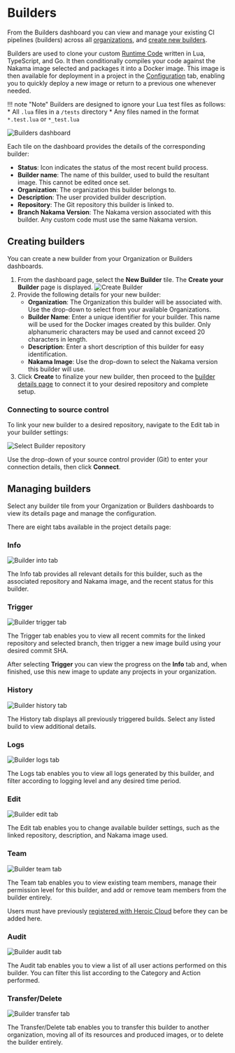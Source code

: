 # Builders

From the Builders dashboard you can view and manage your existing CI pipelines (builders) across all [organizations](organizations.md), and [create new builders](#creating-builders).

Builders are used to clone your custom [Runtime Code](../runtime-code-basics.md) written in Lua, TypeScript, and Go. It then conditionally compiles your code against the Nakama image selected and packages it into a Docker image. 
This image is then available for deployment in a project in the [Configuration](projects.md#configuration) tab, enabling you to quickly deploy a new image or return to a previous one whenever needed.

!!! note "Note"
    Builders are designed to ignore your Lua test files as follows:
    * All `.lua` files in a `/tests` directory
    * Any files named in the format `*.test.lua` or `*_test.lua`  

![Builders dashboard](images/builders-dashboard.png)

Each tile on the dashboard provides the details of the corresponding builder:

* **Status**: Icon indicates the status of the most recent build process.
* **Builder name**: The name of this builder, used to build the resultant image. This cannot be edited once set.
* **Organization**: The organization this builder belongs to.
* **Description**: The user provided builder description.
* **Repository**: The Git repository this builder is linked to.
* **Branch Nakama Version**: The Nakama version associated with this builder. Any custom code must use the same Nakama version.

## Creating builders

You can create a new builder from your Organization or Builders dashboards.

1. From the dashboard page, select the **New Builder** tile. The **Create your Builder** page is displayed.
    ![Create Builder](images/create-builder.png)
2. Provide the following details for your new builder:
    * **Organization**: The Organization this builder will be associated with. Use the drop-down to select from your available Organizations.
    * **Builder Name**: Enter a unique identifier for your builder. This name will be used for the Docker images created by this builder. Only alphanumeric characters may be used and cannot exceed 20 characters in length.
    * **Description**: Enter a short description of this builder for easy identification.
    * **Nakama Image**: Use the drop-down to select the Nakama version this builder will use.
3. Click **Create** to finalize your new builder, then proceed to the [builder details page](#managing-builders) to connect it to your desired repository and complete setup.

### Connecting to source control

To link your new builder to a desired repository, navigate to the Edit tab in your builder settings:

![Select Builder repository](images/builder-repository.png)

Use the drop-down of your source control provider (Git) to enter your connection details, then click **Connect**.

## Managing builders

Select any builder tile from your Organization or Builders dashboards to view its details page and manage the configuration.

There are eight tabs available in the project details page:

### Info
![Builder into tab](images/builder-info.png)

The Info tab provides all relevant details for this builder, such as the associated repository and Nakama image, and the recent status for this builder.

### Trigger

![Builder trigger tab](images/builder-trigger.png)

The Trigger tab enables you to view all recent commits for the linked repository and selected branch, then trigger a new image build using your desired commit SHA.

After selecting **Trigger** you can view the progress on the **Info** tab and, when finished, use this new image to update any projects in your organization.

### History

![Builder history tab](images/builder-history.png)

The History tab displays all previously triggered builds. Select any listed build to view additional details.

### Logs

![Builder logs tab](images/builder-logs.png)

The Logs tab enables you to view all logs generated by this builder, and filter according to logging level and any desired time period.

### Edit

![Builder edit tab](images/builder-edit.png)

The Edit tab enables you to change available builder settings, such as the linked repository, description, and Nakama image used.

### Team

![Builder team tab](images/builder-team.png)

The Team tab enables you to view existing team members, manage their permission level for this builder, and add or remove team members from the builder entirely.

Users must have previously [registered with Heroic Cloud](https://cloud2.heroiclabs.com/register) before they can be added here.

### Audit

![Builder audit tab](images/builder-audit.png)

The Audit tab enables you to view a list of all user actions performed on this builder. You can filter this list according to the Category and Action performed.

### Transfer/Delete

![Builder transfer tab](images/builder-transfer.png)

The Transfer/Delete tab enables you to transfer this builder to another organization, moving all of its resources and produced images, or to delete the builder entirely.